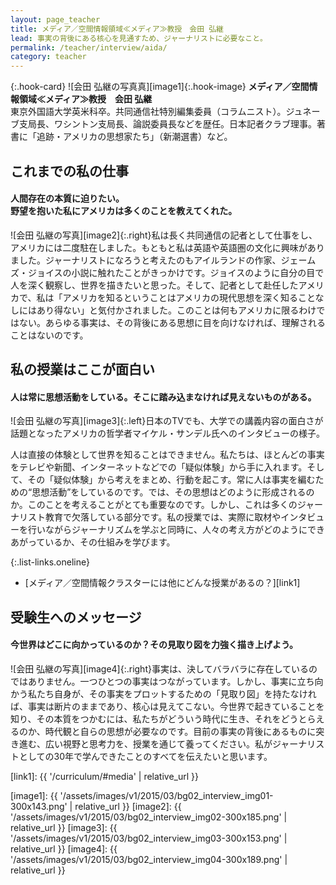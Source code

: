 ```yaml
---
layout: page_teacher
title: メディア／空間情報領域≪メディア≫教授　会田 弘継
lead: 事実の背後にある核心を見通すため、ジャーナリストに必要なこと。
permalink: /teacher/interview/aida/
category: teacher
---
```

{:.hook-card}
![会田 弘継の写真真][image1]{:.hook-image}
**メディア／空間情報領域≪メディア≫教授　会田 弘継**  
東京外国語大学英米科卒。共同通信社特別編集委員（コラムニスト）。ジュネーブ支局長、ワシントン支局長、論説委員長などを歴任。日本記者クラブ理事。著書に「追跡・アメリカの思想家たち」（新潮選書）など。


## これまでの私の仕事

#### 人間存在の本質に迫りたい。 <br>野望を抱いた私にアメリカは多くのことを教えてくれた。

![会田 弘継の写真][image2]{:.right}私は長く共同通信の記者として仕事をし、アメリカには二度駐在しました。もともと私は英語や英語圏の文化に興味がありました。ジャーナリストになろうと考えたのもアイルランドの作家、ジェームズ・ジョイスの小説に触れたことがきっかけです。ジョイスのように自分の目で人を深く観察し、世界を描きたいと思った。そして、記者として赴任したアメリカで、私は「アメリカを知るということはアメリカの現代思想を深く知ることなしにはあり得ない」と気付かされました。このことは何もアメリカに限るわけではない。あらゆる事実は、その背後にある思想に目を向けなければ、理解されることはないのです。

## 私の授業はここが面白い

#### 人は常に思想活動をしている。そこに踏み込まなければ見えないものがある。

![会田 弘継の写真][image3]{:.left}日本のTVでも、大学での講義内容の面白さが話題となったアメリカの哲学者マイケル・サンデル氏へのインタビューの様子。

人は直接の体験として世界を知ることはできません。私たちは、ほとんどの事実をテレビや新聞、インターネットなどでの「疑似体験」から手に入れます。そして、その「疑似体験」から考えをまとめ、行動を起こす。常に人は事実を編むための“思想活動”をしているのです。では、その思想はどのように形成されるのか。このことを考えることがとても重要なのです。しかし、これは多くのジャーナリスト教育で欠落している部分です。私の授業では、実際に取材やインタビューを行いながらジャーナリズムを学ぶと同時に、人々の考え方がどのようにできあがっているか、その仕組みを学びます。

{:.list-links.oneline}
*   [メディア／空間情報クラスターには他にどんな授業があるの？][link1]

## 受験生へのメッセージ

#### 今世界はどこに向かっているのか？その見取り図を力強く描き上げよう。

![会田 弘継の写真][image4]{:.right}事実は、決してバラバラに存在しているのではありません。一つひとつの事実はつながっています。しかし、事実に立ち向かう私たち自身が、その事実をプロットするための「見取り図」を持たなければ、事実は断片のままであり、核心は見えてこない。今世界で起きていることを知り、その本質をつかむには、私たちがどういう時代に生き、それをどうとらえるのか、時代観と自らの思想が必要なのです。目前の事実の背後にあるものに突き進む、広い視野と思考力を、授業を通じて養ってください。私がジャーナリストとしての30年で学んできたことのすべてを伝えたいと思います。

[link1]: {{ '/curriculum/#media' | relative_url }}

[image1]: {{ '/assets/images/v1/2015/03/bg02_interview_img01-300x143.png' | relative_url }}
[image2]: {{ '/assets/images/v1/2015/03/bg02_interview_img02-300x185.png' | relative_url }}
[image3]: {{ '/assets/images/v1/2015/03/bg02_interview_img03-300x153.png' | relative_url }}
[image4]: {{ '/assets/images/v1/2015/03/bg02_interview_img04-300x189.png' | relative_url }}
